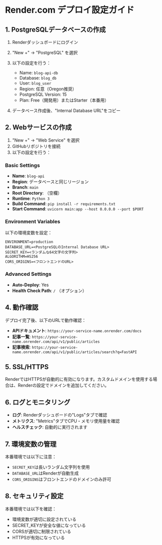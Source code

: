 # Render.com デプロイ設定ガイド

## 1. PostgreSQLデータベースの作成

1. Renderダッシュボードにログイン
2. "New +" → "PostgreSQL" を選択
3. 以下の設定を行う：
   - Name: `blog-api-db`
   - Database: `blog_db`
   - User: `blog_user`
   - Region: 任意（Oregon推奨）
   - PostgreSQL Version: 15
   - Plan: Free（開発用）またはStarter（本番用）

4. データベース作成後、"Internal Database URL"をコピー

## 2. Webサービスの作成

1. "New +" → "Web Service" を選択
2. GitHubリポジトリを接続
3. 以下の設定を行う：

### Basic Settings
- **Name**: `blog-api`
- **Region**: データベースと同じリージョン
- **Branch**: `main`
- **Root Directory**: （空欄）
- **Runtime**: `Python 3`
- **Build Command**: `pip install -r requirements.txt`
- **Start Command**: `uvicorn main:app --host 0.0.0.0 --port $PORT`

### Environment Variables
以下の環境変数を設定：

```
ENVIRONMENT=production
DATABASE_URL=<PostgreSQLのInternal Database URL>
SECRET_KEY=<ランダムな64文字の文字列>
ALGORITHM=HS256
CORS_ORIGINS=<フロントエンドのURL>
```

### Advanced Settings
- **Auto-Deploy**: Yes
- **Health Check Path**: `/` （オプション）


## 4. 動作確認

デプロイ完了後、以下のURLで動作確認：

- **APIドキュメント**: `https://your-service-name.onrender.com/docs`
- **記事一覧**: `https://your-service-name.onrender.com/api/v1/public/articles`
- **記事検索**: `https://your-service-name.onrender.com/api/v1/public/articles/search?q=FastAPI`

## 5. SSL/HTTPS

RenderではHTTPSが自動的に有効になります。カスタムドメインを使用する場合は、Renderの設定でドメインを追加してください。

## 6. ログとモニタリング

- **ログ**: Renderダッシュボードの"Logs"タブで確認
- **メトリクス**: "Metrics"タブでCPU・メモリ使用量を確認
- **ヘルスチェック**: 自動的に実行されます

## 7. 環境変数の管理

本番環境では以下に注意：
- `SECRET_KEY`は長いランダム文字列を使用
- `DATABASE_URL`はRenderが自動生成
- `CORS_ORIGINS`はフロントエンドのドメインのみ許可

## 8. セキュリティ設定

本番環境では以下を確認：
- 環境変数が適切に設定されている
- SECRET_KEYが安全な値になっている
- CORSが適切に制限されている
- HTTPSが有効になっている
